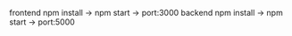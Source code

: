 frontend npm install ->  npm start -> port:3000
backend npm install ->  npm start  -> port:5000

     
